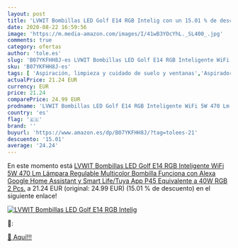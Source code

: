 ```yaml
---
layout: post
title: 'LVWIT Bombillas LED Golf E14 RGB Intelig con un 15.01 % de descuento'
date: 2020-08-22 16:59:56
image: 'https://m.media-amazon.com/images/I/41wB3YOcYhL._SL400_.jpg'
comments: true
category: ofertas
author: 'tole.es'
slug: 'B07YKFHH8J-es LVWIT Bombillas LED Golf E14 RGB Inteligente WiFi 5W 470...'
sku: 'B07YKFHH8J-es'
tags: [ 'Aspiración, limpieza y cuidado de suelo y ventanas','Aspiradoras','Bombillas','Bombillas Wi-Fi','Electrónica','Hogar y cocina','Iluminación','Robots aspiradores','TV, vídeo y home cinema','Televisores','alexa','google','home', ]
actualPrice: 21.24 EUR
currency: EUR
price: 21.24
comparePrice: 24.99 EUR
prodname: 'LVWIT Bombillas LED Golf E14 RGB Inteligente WiFi 5W 470 Lm  Lámpara Regulable Multicolor Bombilla Funciona con Alexa  Google Home Assistant y Smart Life/Tuya App  P45 Equivalente a 40W RGB  2 Pcs.'
country: 'es'
flag: '🇪🇸'
brand: ''
buyurl: 'https://www.amazon.es/dp/B07YKFHH8J/?tag=tolees-21'
descuento: '15.01'
average: '24.24'
---
```


En este momento está [LVWIT Bombillas LED Golf E14 RGB Inteligente WiFi 5W 470 Lm  Lámpara Regulable Multicolor Bombilla Funciona con Alexa  Google Home Assistant y Smart Life/Tuya App  P45 Equivalente a 40W RGB  2 Pcs.](https://www.amazon.es/dp/B07YKFHH8J/?tag=tolees-21) a 21.24 EUR (original: 24.99 EUR) (15.01 %  de descuento) en el siguiente enlace!

[![LVWIT Bombillas LED Golf E14 RGB Intelig](https://m.media-amazon.com/images/I/41wB3YOcYhL._SL400_.jpg)](https://www.amazon.es/dp/B07YKFHH8J/?tag=tolees-21)

🔎:


[🛒 Aquí!!!](https://www.amazon.es/dp/B07YKFHH8J/?tag=tolees-21)
